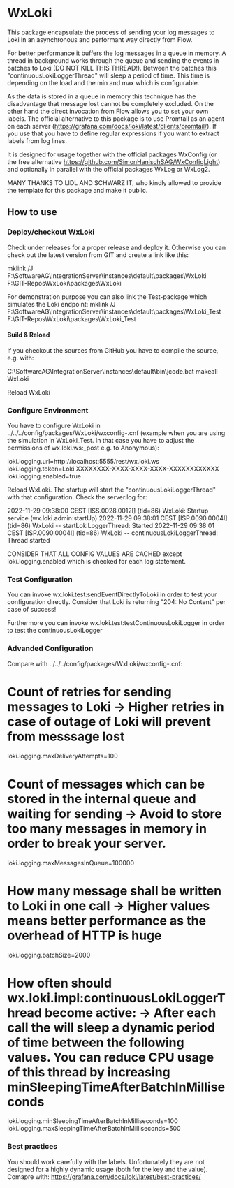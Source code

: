 # WxLoki
This package encapsulate the process of sending your log messages to Loki in an asynchronous and performant way directly from Flow.

For better performance it buffers the log messages in a queue in memory. A thread in background works through the queue and sending the events in batches to Loki (DO NOT KILL THIS THREAD!).
Between the batches this "continuousLokiLoggerThread" will sleep a period of time. This time is depending on the load and the min and max which is configurable.

As the data is stored in a queue in memory this technique has the disadvantage that message lost cannot be completely excluded. On the other hand the direct invocation from Flow allows you to set your own labels.
The official alternative to this package is to use Promtail as an agent on each server (https://grafana.com/docs/loki/latest/clients/promtail/). 
If you use that you have to define regular expressions if you want to extract labels from log lines.

It is designed for usage together with the official packages WxConfig (or the free alternative https://github.com/SimonHanischSAG/WxConfigLight) and optionally in parallel with the official packages WxLog or WxLog2.

MANY THANKS TO LIDL AND SCHWARZ IT, who kindly allowed to provide the template for this package and make it public.

<h2>How to use</h2>

<h3>Deploy/checkout WxLoki</h3>

Check under releases for a proper release and deploy it. Otherwise you can check out the latest version from GIT and create a link like this:

mklink /J F:\\SoftwareAG\\IntegrationServer\\instances\\default\\packages\\WxLoki F:\\GIT-Repos\\WxLoki\\packages\\WxLoki

For demonstration purpose you can also link the Test-package which simulates the Loki endpoint:
mklink /J F:\\SoftwareAG\\IntegrationServer\\instances\\default\\packages\\WxLoki_Test F:\\GIT-Repos\\WxLoki\\packages\\WxLoki_Test

<h4>Build & Reload</h4>

If you checkout the sources from GitHub you have to compile the source, e.g. with:

C:\SoftwareAG\IntegrationServer\instances\default\bin\jcode.bat makeall WxLoki

Reload WxLoki

<h3>Configure Environment</h3>

You have to configure WxLoki in ../../../config/packages/WxLoki/wxconfig-<environment>.cnf (example when you are using the simulation in WxLoki_Test. 
In that case you have to adjust the permissions of wx.loki.ws:_post e.g. to Anonymous):

loki.logging.url=http://localhost:5555/rest/wx.loki.ws
loki.logging.token=Loki XXXXXXXX-XXXX-XXXX-XXXX-XXXXXXXXXXXX
loki.logging.enabled=true

Reload WxLoki. The startup will start the "continuousLokiLoggerThread" with that configuration. Check the server.log for:
  
2022-11-29 09:38:00 CEST [ISS.0028.0012I] (tid=86) WxLoki: Startup service (wx.loki.admin:startUp) 
2022-11-29 09:38:01 CEST [ISP.0090.0004I] (tid=86) WxLoki -- startLokiLoggerThread: Started 
2022-11-29 09:38:01 CEST [ISP.0090.0004I] (tid=86) WxLoki -- continuousLokiLoggerThread: Thread started 

CONSIDER THAT ALL CONFIG VALUES ARE CACHED except loki.logging.enabled which is checked for each log statement.

<h3>Test Configuration</h3>

You can invoke wx.loki.test:sendEventDirectlyToLoki in order to test your configuration directly. Consider that Loki is returning "204: No Content" per case of success!
  
Furthermore you can invoke wx.loki.test:testContinuousLokiLogger in order to test the continuousLokiLogger


<h3>Advanded Configuration</h3>

Compare with ../../../config/packages/WxLoki/wxconfig-<environment>.cnf:

# Count of retries for sending messages to Loki -> Higher retries in case of outage of Loki will prevent from messsage lost
loki.logging.maxDeliveryAttempts=100
# Count of messages which can be stored in the internal queue and waiting for sending -> Avoid to store too many messages in memory in order to break your server.
loki.logging.maxMessagesInQueue=100000

# How many message shall be written to Loki in one call -> Higher values means better performance as the overhead of HTTP is huge
loki.logging.batchSize=2000
# How often should wx.loki.impl:continuousLokiLoggerThread become active: -> After each call the will sleep a dynamic period of time between the following values. You can reduce CPU usage of this thread by increasing minSleepingTimeAfterBatchInMilliseconds
loki.logging.minSleepingTimeAfterBatchInMilliseconds=100
loki.logging.maxSleepingTimeAfterBatchInMilliseconds=500

<h3>Best practices</h3>

You should work carefully with the labels. Unfortunately they are not designed for a highly dynamic usage (both for the key and the value). Comapre with: https://grafana.com/docs/loki/latest/best-practices/
